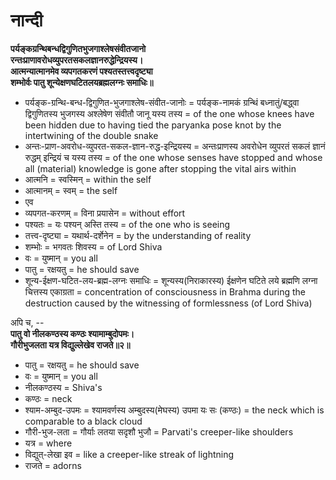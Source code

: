 # नान्दी

**पर्यङ्कग्रन्थिबन्धद्विगुणितभुजगाश्लेषसंवीतजानो**\
**रन्तःप्राणावरोधव्युपरतसकलज्ञानरुद्धेन्द्रियस्य।**\
**आत्मन्यात्मानमेव व्यपगतकरणं पश्यतस्तत्त्वदृष्ट्या**\
**शम्भोर्वः पातु शून्येक्षणघटितलयब्रह्मलग्नः समाधिः॥**

- पर्यङ्क-ग्रन्थि-बन्ध-द्विगुणित-भुजगाश्लेष-संवीत-जानोः = पर्यङ्क-नामकं ग्रन्थिं बध्नातुं/बद्ध्वा द्विगुणितस्य भुजगस्य अश्लेषेण संवीतौ जानू यस्य तस्य = of the one whose knees have been hidden due to having tied the paryanka pose knot by the intertwining of the double snake
- अन्तः-प्राण-अवरोध-व्युपरत-सकल-ज्ञान-रुद्ध-इन्द्रियस्य = अन्तःप्राणस्य अवरोधेन व्युपरतं सकलं ज्ञानं रुद्धम् इन्द्रियं च यस्य तस्य = of the one whose senses have stopped and whose all (material) knowledge is gone after stopping the vital airs within
- आत्मनि = स्वस्मिन् = within the self
- आत्मानम् = स्वम् = the self
- एव
- व्यपगत-करणम् = विना प्रयासेन = without effort
- पश्यतः = यः पश्यन् अस्ति तस्य = of the one who is seeing
- तत्त्व-दृष्ट्या = यथार्थ-दर्शेनेन = by the understanding of reality
- शम्भोः = भगवतः शिवस्य = of Lord Shiva
- वः = युष्मान् = you all
- पातु = रक्षयतु = he should save
- शून्य-ईक्षण-घटित-लय-ब्रह्म-लग्नः समाधिः = शून्यस्य(निराकारस्य) ईक्षणेन घटिते लये ब्रह्मणि लग्ना चित्तस्य एकाग्रता = concentration of consciousness in Brahma during the destruction caused by the witnessing of formlessness (of Lord Shiva)

अपि च, --\
**पातु वो नीलकण्ठस्य कण्ठः श्यामाम्बुदोपमः।\
गौरीभुजलता यत्र विद्युल्लेखेव राजते॥२॥**
- पातु = रक्षयतु = he should save
- वः = युष्मान् = you all
- नीलकण्ठस्य = Shiva's
- कण्ठः = neck
- श्याम-अम्बुद-उपमः = श्यामवर्णस्य अम्बुदस्य(मेघस्य) उपमा यः सः (कण्ठः) = the neck which is comparable to a black cloud
- गौरी-भुज-लता = गौर्याः लतया सदृशौ भुजौ = Parvati's creeper-like shoulders
- यत्र = where
- विद्युत्-लेखा इव = like a creeper-like streak of lightning
- राजते = adorns
